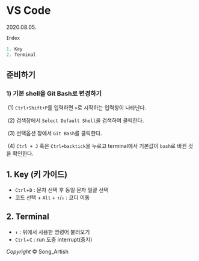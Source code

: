 # VS Code

2020.08.05.

```python
Index

1. Key
2. Terminal
```



## 준비하기

### 1)  기본 shell을 Git Bash로 변경하기

​	(1) `Ctrl+Shift+P`를 입력하면 `>`로 시작하는 입력창이 나타난다.

​	(2) 검색창에서 `Select Default Shell`을 검색하여 클릭한다.

​	(3) 선택옵션 창에서 `Git Bash`를 클릭한다.

​	(4) `Ctrl + J` 혹은 `Ctrl+backtick`을 누르고 terminal에서 기본값이 `bash`로 바뀐 것을 확인한다.



## 1. Key (키 가이드)

- `Ctrl`+`D` : 문자 선택 후 동일 문자 일괄 선택
- 코드 선택 + `Alt` + `↑`/`↓` : 코디 이동



## 2. Terminal

- `↑` : 위에서 사용한 명령어 불러오기
- `Ctrl`+`C` : run 도중 interrupt(중지)

*Copyright* © Song_Artish